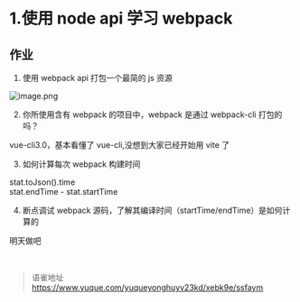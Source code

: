 # 1.使用 node api 学习 webpack
## 作业

1. 使用 webpack api 打包一个最简的 js 资源

![image.png](https://cdn.nlark.com/yuque/0/2022/png/1572912/1660630922003-f2a080d8-96ed-4dcd-85dc-33961a6c09d2.png#clientId=u2eee037d-2518-4&from=paste&height=442&id=u60818b3c&name=image.png&originHeight=883&originWidth=1613&originalType=binary&ratio=1&rotation=0&showTitle=false&size=182943&status=done&style=none&taskId=u47704824-acae-4a28-9ad0-215668bbc90&title=&width=806.5)

2. 你所使用含有 webpack 的项目中，webpack 是通过 webpack-cli 打包的吗？

vue-cli3.0，基本看懂了 vue-cli,没想到大家已经开始用 vite 了

3. 如何计算每次 webpack 构建时间

stat.toJson().time  
stat.endTime - stat.startTime

4. 断点调试 webpack 源码，了解其编译时间（startTime/endTime）是如何计算的

明天做吧

<br>
  
> 语雀地址 https://www.yuque.com/yuqueyonghuyv23kd/xebk9e/ssfaym